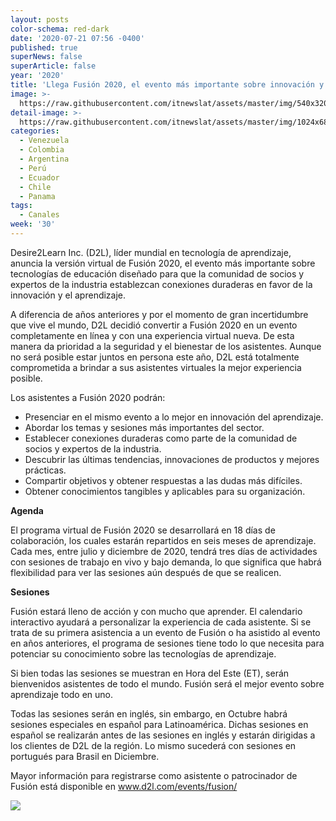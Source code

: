 ```yaml
---
layout: posts
color-schema: red-dark
date: '2020-07-21 07:56 -0400'
published: true
superNews: false
superArticle: false
year: '2020'
title: 'Llega Fusión 2020, el evento más importante sobre innovación y aprendizaje'
image: >-
  https://raw.githubusercontent.com/itnewslat/assets/master/img/540x320/Fusion-2020-p.jpg
detail-image: >-
  https://raw.githubusercontent.com/itnewslat/assets/master/img/1024x680/Fusion-2020-g.jpg
categories:
  - Venezuela
  - Colombia
  - Argentina
  - Perú
  - Ecuador
  - Chile
  - Panama
tags:
  - Canales
week: '30'
---
```

Desire2Learn Inc. (D2L), líder mundial en tecnología de aprendizaje, anuncia la versión virtual de Fusión 2020, el evento más importante sobre tecnologías de educación diseñado para que la comunidad de socios y expertos de la industria establezcan conexiones duraderas en favor de la innovación y el aprendizaje. 

A diferencia de años anteriores y por el momento de gran incertidumbre que vive el mundo, D2L decidió convertir a Fusión 2020 en un evento completamente en línea y con una experiencia virtual nueva. De esta manera da prioridad a la seguridad y el bienestar de los asistentes. Aunque no será posible estar juntos en persona este año, D2L está totalmente comprometida a brindar a sus asistentes virtuales la mejor experiencia posible. 

Los asistentes a Fusión 2020 podrán: 

- Presenciar en el mismo evento a lo mejor en innovación del aprendizaje.
- Abordar los temas y sesiones más importantes del sector.
- Establecer conexiones duraderas como parte de la comunidad de socios y expertos de la industria.
- Descubrir las últimas tendencias, innovaciones de productos y mejores prácticas.
- Compartir objetivos y obtener respuestas a las dudas más difíciles.
- Obtener conocimientos tangibles y aplicables para su organización.

**Agenda**

El programa virtual de Fusión 2020 se desarrollará en 18 días de colaboración, los cuales estarán repartidos en seis meses de aprendizaje. Cada mes, entre julio y diciembre de 2020, tendrá tres días de actividades con sesiones de trabajo en vivo y bajo demanda, lo que significa que habrá flexibilidad para ver las sesiones aún después de que se realicen.  

**Sesiones**

Fusión estará lleno de acción y con mucho que aprender. El calendario interactivo ayudará a personalizar la experiencia de cada asistente. Si se trata de su primera asistencia a un evento de Fusión o ha asistido al evento en años anteriores, el programa de sesiones tiene todo lo que necesita para potenciar su conocimiento sobre las tecnologías de aprendizaje.

Si bien todas las sesiones se muestran en Hora del Este (ET), serán bienvenidos asistentes de todo el mundo. Fusión será el mejor evento sobre aprendizaje todo en uno. 
 
Todas las sesiones serán en inglés, sin embargo, en Octubre habrá sesiones especiales en español para Latinoamérica. Dichas sesiones en español se realizarán antes de las sesiones en inglés y estarán dirigidas a los clientes de D2L de la región. Lo mismo sucederá con sesiones en portugués para Brasil en Diciembre.      

Mayor información para registrarse como asistente o patrocinador de Fusión está disponible en  www.d2l.com/events/fusion/

<img src="https://tracker.metricool.com/c3po.jpg?hash=56f88a41e39ab42c063cc51676587a04"/>